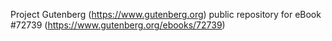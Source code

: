 Project Gutenberg (https://www.gutenberg.org) public repository
for eBook #72739 (https://www.gutenberg.org/ebooks/72739)
